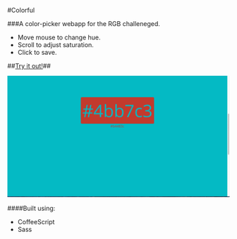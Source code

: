 #Colorful

###A color-picker webapp for the RGB challeneged.
* Move mouse to change hue.
* Scroll to adjust saturation.
* Click to save.

##[Try it out!](http://philrhinehart.github.io/colorful)##

![GIF!](colorful.gif)

####Built using:
* CoffeeScript
* Sass
